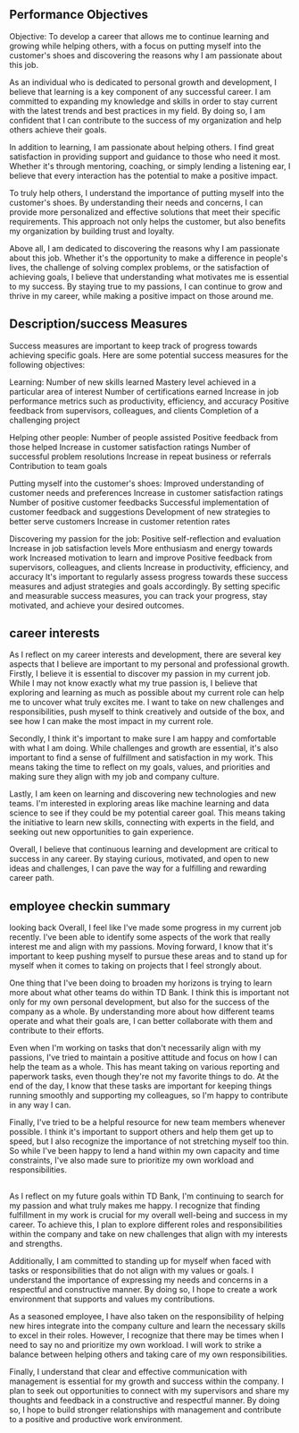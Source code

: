 ## Performance Objectives
Objective: To develop a career that allows me to continue learning and growing while helping others, with a focus on putting myself into the customer's shoes and discovering the reasons why I am passionate about this job.

As an individual who is dedicated to personal growth and development, I believe that learning is a key component of any successful career. I am committed to expanding my knowledge and skills in order to stay current with the latest trends and best practices in my field. By doing so, I am confident that I can contribute to the success of my organization and help others achieve their goals.

In addition to learning, I am passionate about helping others. I find great satisfaction in providing support and guidance to those who need it most. Whether it's through mentoring, coaching, or simply lending a listening ear, I believe that every interaction has the potential to make a positive impact.

To truly help others, I understand the importance of putting myself into the customer's shoes. By understanding their needs and concerns, I can provide more personalized and effective solutions that meet their specific requirements. This approach not only helps the customer, but also benefits my organization by building trust and loyalty.

Above all, I am dedicated to discovering the reasons why I am passionate about this job. Whether it's the opportunity to make a difference in people's lives, the challenge of solving complex problems, or the satisfaction of achieving goals, I believe that understanding what motivates me is essential to my success. By staying true to my passions, I can continue to grow and thrive in my career, while making a positive impact on those around me.

## Description/success Measures
Success measures are important to keep track of progress towards achieving specific goals. Here are some potential success measures for the following objectives:

Learning:
    Number of new skills learned
    Mastery level achieved in a particular area of interest
    Number of certifications earned
    Increase in job performance metrics such as productivity, efficiency, and accuracy
    Positive feedback from supervisors, colleagues, and clients
    Completion of a challenging project

Helping other people:
    Number of people assisted
    Positive feedback from those helped
    Increase in customer satisfaction ratings
    Number of successful problem resolutions
    Increase in repeat business or referrals
    Contribution to team goals

Putting myself into the customer's shoes:
    Improved understanding of customer needs and preferences
    Increase in customer satisfaction ratings
    Number of positive customer feedbacks
    Successful implementation of customer feedback and suggestions
    Development of new strategies to better serve customers
    Increase in customer retention rates

Discovering my passion for the job:
    Positive self-reflection and evaluation
    Increase in job satisfaction levels
    More enthusiasm and energy towards work
    Increased motivation to learn and improve
    Positive feedback from supervisors, colleagues, and clients
    Increase in productivity, efficiency, and accuracy
    It's important to regularly assess progress towards these success measures and adjust strategies and goals accordingly. By setting specific and measurable success measures, you can track your progress, stay motivated, and achieve your desired outcomes.

## career interests
As I reflect on my career interests and development, there are several key aspects that I believe are important to my personal and professional growth. Firstly, I believe it is essential to discover my passion in my current job. While I may not know exactly what my true passion is, I believe that exploring and learning as much as possible about my current role can help me to uncover what truly excites me. I want to take on new challenges and responsibilities, push myself to think creatively and outside of the box, and see how I can make the most impact in my current role.

Secondly, I think it's important to make sure I am happy and comfortable with what I am doing. While challenges and growth are essential, it's also important to find a sense of fulfillment and satisfaction in my work. This means taking the time to reflect on my goals, values, and priorities and making sure they align with my job and company culture.

Lastly, I am keen on learning and discovering new technologies and new teams. I'm interested in exploring areas like machine learning and data science to see if they could be my potential career goal. This means taking the initiative to learn new skills, connecting with experts in the field, and seeking out new opportunities to gain experience.

Overall, I believe that continuous learning and development are critical to success in any career. By staying curious, motivated, and open to new ideas and challenges, I can pave the way for a fulfilling and rewarding career path.

## employee checkin summary

looking back
Overall, I feel like I've made some progress in my current job recently. I've been able to identify some aspects of the work that really interest me and align with my passions. Moving forward, I know that it's important to keep pushing myself to pursue these areas and to stand up for myself when it comes to taking on projects that I feel strongly about.

One thing that I've been doing to broaden my horizons is trying to learn more about what other teams do within TD Bank. I think this is important not only for my own personal development, but also for the success of the company as a whole. By understanding more about how different teams operate and what their goals are, I can better collaborate with them and contribute to their efforts.

Even when I'm working on tasks that don't necessarily align with my passions, I've tried to maintain a positive attitude and focus on how I can help the team as a whole. This has meant taking on various reporting and paperwork tasks, even though they're not my favorite things to do. At the end of the day, I know that these tasks are important for keeping things running smoothly and supporting my colleagues, so I'm happy to contribute in any way I can.

Finally, I've tried to be a helpful resource for new team members whenever possible. I think it's important to support others and help them get up to speed, but I also recognize the importance of not stretching myself too thin. So while I've been happy to lend a hand within my own capacity and time constraints, I've also made sure to prioritize my own workload and responsibilities.

## 

As I reflect on my future goals within TD Bank, I'm continuing to search for my passion and what truly makes me happy. I recognize that finding fulfillment in my work is crucial for my overall well-being and success in my career. To achieve this, I plan to explore different roles and responsibilities within the company and take on new challenges that align with my interests and strengths.

Additionally, I am committed to standing up for myself when faced with tasks or responsibilities that do not align with my values or goals. I understand the importance of expressing my needs and concerns in a respectful and constructive manner. By doing so, I hope to create a work environment that supports and values my contributions.

As a seasoned employee, I have also taken on the responsibility of helping new hires integrate into the company culture and learn the necessary skills to excel in their roles. However, I recognize that there may be times when I need to say no and prioritize my own workload. I will work to strike a balance between helping others and taking care of my own responsibilities.

Finally, I understand that clear and effective communication with management is essential for my growth and success within the company. I plan to seek out opportunities to connect with my supervisors and share my thoughts and feedback in a constructive and respectful manner. By doing so, I hope to build stronger relationships with management and contribute to a positive and productive work environment.

